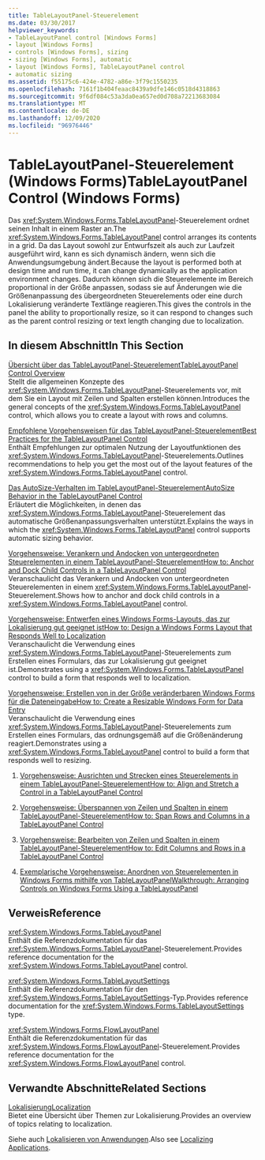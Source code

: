 ```yaml
---
title: TableLayoutPanel-Steuerelement
ms.date: 03/30/2017
helpviewer_keywords:
- TableLayoutPanel control [Windows Forms]
- layout [Windows Forms]
- controls [Windows Forms], sizing
- sizing [Windows Forms], automatic
- layout [Windows Forms], TableLayoutPanel control
- automatic sizing
ms.assetid: f55175c6-424e-4782-a86e-3f79c1550235
ms.openlocfilehash: 7161f1b404feaac8439a9dfe146c0518d4318863
ms.sourcegitcommit: 9f6df084c53a3da0ea657ed0d708a72213683084
ms.translationtype: MT
ms.contentlocale: de-DE
ms.lasthandoff: 12/09/2020
ms.locfileid: "96976446"
---
```

# <a name="tablelayoutpanel-control-windows-forms"></a><span data-ttu-id="c273b-102">TableLayoutPanel-Steuerelement (Windows Forms)</span><span class="sxs-lookup"><span data-stu-id="c273b-102">TableLayoutPanel Control (Windows Forms)</span></span>

<span data-ttu-id="c273b-103">Das <xref:System.Windows.Forms.TableLayoutPanel>-Steuerelement ordnet seinen Inhalt in einem Raster an.</span><span class="sxs-lookup"><span data-stu-id="c273b-103">The <xref:System.Windows.Forms.TableLayoutPanel> control arranges its contents in a grid.</span></span> <span data-ttu-id="c273b-104">Da das Layout sowohl zur Entwurfszeit als auch zur Laufzeit ausgeführt wird, kann es sich dynamisch ändern, wenn sich die Anwendungsumgebung ändert.</span><span class="sxs-lookup"><span data-stu-id="c273b-104">Because the layout is performed both at design time and run time, it can change dynamically as the application environment changes.</span></span> <span data-ttu-id="c273b-105">Dadurch können sich die Steuerelemente im Bereich proportional in der Größe anpassen, sodass sie auf Änderungen wie die Größenanpassung des übergeordneten Steuerelements oder eine durch Lokalisierung veränderte Textlänge reagieren.</span><span class="sxs-lookup"><span data-stu-id="c273b-105">This gives the controls in the panel the ability to proportionally resize, so it can respond to changes such as the parent control resizing or text length changing due to localization.</span></span>  
  
## <a name="in-this-section"></a><span data-ttu-id="c273b-106">In diesem Abschnitt</span><span class="sxs-lookup"><span data-stu-id="c273b-106">In This Section</span></span>  

 [<span data-ttu-id="c273b-107">Übersicht über das TableLayoutPanel-Steuerelement</span><span class="sxs-lookup"><span data-stu-id="c273b-107">TableLayoutPanel Control Overview</span></span>](tablelayoutpanel-control-overview.md)  
 <span data-ttu-id="c273b-108">Stellt die allgemeinen Konzepte des <xref:System.Windows.Forms.TableLayoutPanel>-Steuerelements vor, mit dem Sie ein Layout mit Zeilen und Spalten erstellen können.</span><span class="sxs-lookup"><span data-stu-id="c273b-108">Introduces the general concepts of the <xref:System.Windows.Forms.TableLayoutPanel> control, which allows you to create a layout with rows and columns.</span></span>  
  
 [<span data-ttu-id="c273b-109">Empfohlene Vorgehensweisen für das TableLayoutPanel-Steuerelement</span><span class="sxs-lookup"><span data-stu-id="c273b-109">Best Practices for the TableLayoutPanel Control</span></span>](best-practices-for-the-tablelayoutpanel-control.md)  
 <span data-ttu-id="c273b-110">Enthält Empfehlungen zur optimalen Nutzung der Layoutfunktionen des <xref:System.Windows.Forms.TableLayoutPanel>-Steuerelements.</span><span class="sxs-lookup"><span data-stu-id="c273b-110">Outlines recommendations to help you get the most out of the layout features of the <xref:System.Windows.Forms.TableLayoutPanel> control.</span></span>  
  
 [<span data-ttu-id="c273b-111">Das AutoSize-Verhalten im TableLayoutPanel-Steuerelement</span><span class="sxs-lookup"><span data-stu-id="c273b-111">AutoSize Behavior in the TableLayoutPanel Control</span></span>](autosize-behavior-in-the-tablelayoutpanel-control.md)  
 <span data-ttu-id="c273b-112">Erläutert die Möglichkeiten, in denen das <xref:System.Windows.Forms.TableLayoutPanel>-Steuerelement das automatische Größenanpassungsverhalten unterstützt.</span><span class="sxs-lookup"><span data-stu-id="c273b-112">Explains the ways in which the <xref:System.Windows.Forms.TableLayoutPanel> control supports automatic sizing behavior.</span></span>  
  
 [<span data-ttu-id="c273b-113">Vorgehensweise: Verankern und Andocken von untergeordneten Steuerelementen in einem TableLayoutPanel-Steuerelement</span><span class="sxs-lookup"><span data-stu-id="c273b-113">How to: Anchor and Dock Child Controls in a TableLayoutPanel Control</span></span>](how-to-anchor-and-dock-child-controls-in-a-tablelayoutpanel-control.md)  
 <span data-ttu-id="c273b-114">Veranschaulicht das Verankern und Andocken von untergeordneten Steuerelementen in einem <xref:System.Windows.Forms.TableLayoutPanel>-Steuerelement.</span><span class="sxs-lookup"><span data-stu-id="c273b-114">Shows how to anchor and dock child controls in a <xref:System.Windows.Forms.TableLayoutPanel> control.</span></span>  
  
 [<span data-ttu-id="c273b-115">Vorgehensweise: Entwerfen eines Windows Forms-Layouts, das zur Lokalisierung gut geeignet ist</span><span class="sxs-lookup"><span data-stu-id="c273b-115">How to: Design a Windows Forms Layout that Responds Well to Localization</span></span>](how-to-design-a-windows-forms-layout-that-responds-well-to-localization.md)  
 <span data-ttu-id="c273b-116">Veranschaulicht die Verwendung eines <xref:System.Windows.Forms.TableLayoutPanel>-Steuerelements zum Erstellen eines Formulars, das zur Lokalisierung gut geeignet ist.</span><span class="sxs-lookup"><span data-stu-id="c273b-116">Demonstrates using a <xref:System.Windows.Forms.TableLayoutPanel> control to build a form that responds well to localization.</span></span>  
  
 [<span data-ttu-id="c273b-117">Vorgehensweise: Erstellen von in der Größe veränderbaren Windows Forms für die Dateneingabe</span><span class="sxs-lookup"><span data-stu-id="c273b-117">How to: Create a Resizable Windows Form for Data Entry</span></span>](how-to-create-a-resizable-windows-form-for-data-entry.md)  
 <span data-ttu-id="c273b-118">Veranschaulicht die Verwendung eines <xref:System.Windows.Forms.TableLayoutPanel>-Steuerelements zum Erstellen eines Formulars, das ordnungsgemäß auf die Größenänderung reagiert.</span><span class="sxs-lookup"><span data-stu-id="c273b-118">Demonstrates using a <xref:System.Windows.Forms.TableLayoutPanel> control to build a form that responds well to resizing.</span></span>  
  
1. [<span data-ttu-id="c273b-119">Vorgehensweise: Ausrichten und Strecken eines Steuerelements in einem TableLayoutPanel-Steuerelement</span><span class="sxs-lookup"><span data-stu-id="c273b-119">How to: Align and Stretch a Control in a TableLayoutPanel Control</span></span>](how-to-align-and-stretch-a-control-in-a-tablelayoutpanel-control.md)  
  
2. [<span data-ttu-id="c273b-120">Vorgehensweise: Überspannen von Zeilen und Spalten in einem TableLayoutPanel-Steuerelement</span><span class="sxs-lookup"><span data-stu-id="c273b-120">How to: Span Rows and Columns in a TableLayoutPanel Control</span></span>](how-to-span-rows-and-columns-in-a-tablelayoutpanel-control.md)  
  
3. [<span data-ttu-id="c273b-121">Vorgehensweise: Bearbeiten von Zeilen und Spalten in einem TableLayoutPanel-Steuerelement</span><span class="sxs-lookup"><span data-stu-id="c273b-121">How to: Edit Columns and Rows in a TableLayoutPanel Control</span></span>](how-to-edit-columns-and-rows-in-a-tablelayoutpanel-control.md)  
  
4. [<span data-ttu-id="c273b-122">Exemplarische Vorgehensweise: Anordnen von Steuerelementen in Windows Forms mithilfe von TableLayoutPanel</span><span class="sxs-lookup"><span data-stu-id="c273b-122">Walkthrough: Arranging Controls on Windows Forms Using a TableLayoutPanel</span></span>](walkthrough-arranging-controls-on-windows-forms-using-a-tablelayoutpanel.md)  
  
## <a name="reference"></a><span data-ttu-id="c273b-123">Verweis</span><span class="sxs-lookup"><span data-stu-id="c273b-123">Reference</span></span>  

 <xref:System.Windows.Forms.TableLayoutPanel>  
 <span data-ttu-id="c273b-124">Enthält die Referenzdokumentation für das <xref:System.Windows.Forms.TableLayoutPanel>-Steuerelement.</span><span class="sxs-lookup"><span data-stu-id="c273b-124">Provides reference documentation for the <xref:System.Windows.Forms.TableLayoutPanel> control.</span></span>  
  
 <xref:System.Windows.Forms.TableLayoutSettings>  
 <span data-ttu-id="c273b-125">Enthält die Referenzdokumentation für den <xref:System.Windows.Forms.TableLayoutSettings>-Typ.</span><span class="sxs-lookup"><span data-stu-id="c273b-125">Provides reference documentation for the <xref:System.Windows.Forms.TableLayoutSettings> type.</span></span>  
  
 <xref:System.Windows.Forms.FlowLayoutPanel>  
 <span data-ttu-id="c273b-126">Enthält die Referenzdokumentation für das <xref:System.Windows.Forms.FlowLayoutPanel>-Steuerelement.</span><span class="sxs-lookup"><span data-stu-id="c273b-126">Provides reference documentation for the <xref:System.Windows.Forms.FlowLayoutPanel> control.</span></span>  
  
## <a name="related-sections"></a><span data-ttu-id="c273b-127">Verwandte Abschnitte</span><span class="sxs-lookup"><span data-stu-id="c273b-127">Related Sections</span></span>  

 [<span data-ttu-id="c273b-128">Lokalisierung</span><span class="sxs-lookup"><span data-stu-id="c273b-128">Localization</span></span>](/dotnet/standard/globalization-localization/localization)  
 <span data-ttu-id="c273b-129">Bietet eine Übersicht über Themen zur Lokalisierung.</span><span class="sxs-lookup"><span data-stu-id="c273b-129">Provides an overview of topics relating to localization.</span></span>  
  
 <span data-ttu-id="c273b-130">Siehe auch [Lokalisieren von Anwendungen](/previous-versions/visualstudio/visual-studio-2013/z68135h5(v=vs.120)).</span><span class="sxs-lookup"><span data-stu-id="c273b-130">Also see [Localizing Applications](/previous-versions/visualstudio/visual-studio-2013/z68135h5(v=vs.120)).</span></span>
